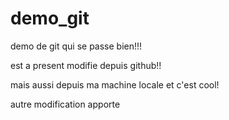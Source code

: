 # demo_git
demo de git qui se passe bien!!!

est a present modifie depuis github!!

mais aussi depuis ma machine locale et c'est cool!

autre modification apporte


